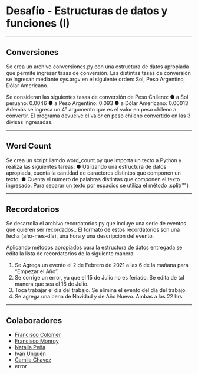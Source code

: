 # Desafío - Estructuras de datos y funciones (I)
-------------------------------------
## Conversiones
Se crea un archivo conversiones.py con una estructura de datos apropiada que permite ingresar tasas de conversión. Las distintas tasas de conversión se ingresan mediante sys.argv en el siguiente orden: Sol, Peso Argentino, Dólar Americano.

Se consideran las siguientes tasas de conversión de Peso Chileno:
● a Sol peruano: 0.0046
● a Peso Argentino: 0.093
● a Dólar Americano: 0.00013
Además se ingresa un 4° argumento que es el valor en peso chileno a convertir. El programa devuelve el valor en peso chileno convertido en las 3 divisas ingresadas.



----------------------------------------
## Word Count

Se crea un script llamdo word_count.py que importa un texto a Python y realiza las siguientes tareas:
● Utilizando una estructura de datos apropiada, cuenta la cantidad de caracteres distintos que componen un texto.
● Cuenta el número de palabras distintas que componen el texto ingresado.
Para separar un texto por espacios se utiliza el método .split("")

---------------------------------------
## Recordatorios

Se desarrolla el archivo recordatorios.py que incluye una serie de eventos que
quieren ser recordados.. El formato de estos recordatorios son una fecha (año-mes-día), una hora y una descripción del evento.

Aplicando métodos apropiados para la estructura de datos entregada se edita la lista de recordatorios de la siguiente manera:

1. Se Agrega un evento el 2 de Febrero de 2021 a las 6 de la mañana para “Empezar el Año”.
2. Se corrige un error, ya que el 15 de Julio no es feriado. Se edita de tal manera que sea el 16 de Julio.
3. Toca trabajar el día del trabajo. Se elimina el evento del día del trabajo.
4. Se agrega una cena de Navidad y de Año Nuevo. Ambas a las 22 hrs


------------------------------------------

## Colaboradores
- [Francisco Colomer](https://github.com/Cy5k0) 
- [Francisco Monroy](https://github.com/fmonroy75)
- [Natalia Peña](https://github.com/StudentNPD)
- [Iván Unquén](https://github.com/IvanUnquen)
- [Camila Chavez](https://github.com/Camilachavez630)
- error